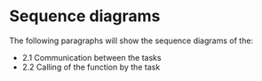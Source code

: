 # Sequence diagrams
The following paragraphs will show the sequence diagrams of the:
- 2.1 Communication between the tasks
- 2.2 Calling of the function by the task
